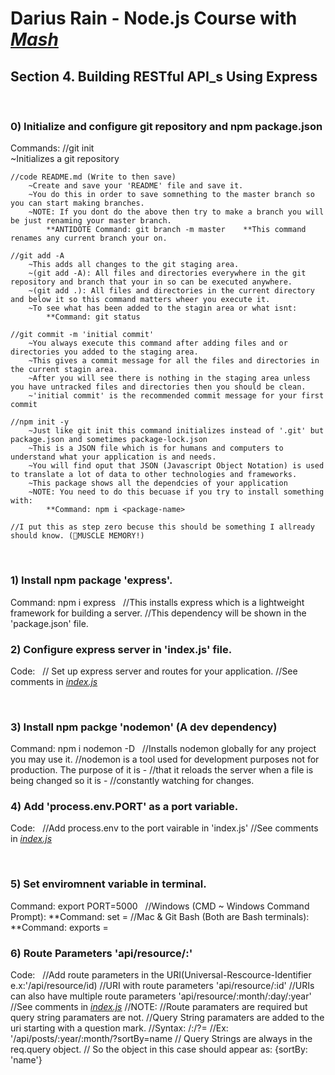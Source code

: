 # Darius Rain - Node.js Course with [_Mash_](https://www.youtube.com/user/programmingwithmosh) 
## Section 4. Building RESTful API_s Using Express
&nbsp;
### 0) Initialize and configure git repository and npm package.json
Commands: 
    //git init     
        ~Initializes a git repository
    
    //code README.md (Write to then save) 
        ~Create and save your 'README' file and save it.
        ~You do this in order to save somnething to the master branch so you can start making branches.
        ~NOTE: If you dont do the above then try to make a branch you will be just renaming your master branch.
            **ANTIDOTE Command: git branch -m master    **This command renames any current branch your on.

    //git add -A
        ~This adds all changes to the git staging area. 
        ~(git add -A): All files and directories everywhere in the git repository and branch that your in so can be executed anywhere.
        ~(git add .): All files and directories in the current directory and below it so this command matters wheer you execute it.
        ~To see what has been added to the stagin area or what isnt: 
            **Command: git status

    //git commit -m 'initial commit'
        ~You always execute this command after adding files and or directories you added to the staging area.
        ~This gives a commit message for all the files and directories in the current stagin area.
        ~After you will see there is nothing in the staging area unless you have untracked files and directories then you should be clean. 
        ~'initial commit' is the recommended commit message for your first commit

    //npm init -y
        ~Just like git init this command initializes instead of '.git' but package.json and sometimes package-lock.json
        ~This is a JSON file which is for humans and computers to understand what your application is and needs.
        ~You will find oput that JSON (Javascript Object Notation) is used to translate a lot of data to other technologies and frameworks.
        ~This package shows all the dependcies of your application
        ~NOTE: You need to do this becuase if you try to install something with:
            **Command: npm i <package-name> 

    //I put this as step zero becuse this should be something I allready should know. (💪MUSCLE MEMORY!)

&nbsp;
### 1) Install npm package 'express'.
Command: npm i express
    &nbsp;
    //This installs express which is a lightweight framework for building a server.
    //This dependency will be shown in the 'package.json' file.
&nbsp;

### 2) Configure express server in 'index.js' file. 

Code: 
&nbsp;
     // Set up express server and routes for your application. 
    //See comments in [_index.js_](https://github.com/DariusRain/nodejs-course/blob/4-2-create-server-routes-14-45/index.js)

&nbsp;

### 3) Install npm packge 'nodemon' (A dev dependency)
Command: npm i nodemon -D
    &nbsp;
    //Installs nodemon globally for any project you may use it.
    //nodemon is a tool used for development purposes not for production. The purpose of it is -
    //that it reloads the server when a file is being changed so it is - 
    //constantly watching for changes. 
&nbsp;


### 4) Add 'process.env.PORT' as a port variable.  
Code:
&nbsp;
    //Add process.env to the port vairable in 'index.js'
    //See comments in [_index.js_](https://github.com/DariusRain/nodejs-course/blob/4-4-add-code-for-enviroment-varible-18-46/index.js)

&nbsp;

### 5) Set enviromnent variable in terminal.

Command: export PORT=5000
&nbsp;
    //Windows (CMD ~ Windows Command Prompt): 
        **Command: set <variable-name> = <value> 
    //Mac & Git Bash (Both are Bash terminals):
        **Command: exports <variable-name> = <value>
&nbsp;

### 6) Route Parameters 'api/resource/:<route-paramater>'
Code:
&nbsp;
    //Add route parameters in the URI(Universal-Rescource-Identifier e.x:'/api/resource/id)
    //URI with route parameters 'api/resource/:id'
    //URIs can also have multiple route parameters 'api/resource/:month/:day/:year'
    //See comments in [_index.js_](https://github.com/DariusRain/nodejs-course/blob/4-6-route-paramaters-23-09/index.js) 
    //NOTE:
        //Route paramaters are required but query string paramaters are not. 
        //Query String paramaters are added to the uri starting with a question mark.
        //Syntax: <required-uri>/:<required-route-parameter>/?<optional-querystring-paramater-key>=<optional-querystring-paramater-value>
        //Ex: '/api/posts/:year/:month/?sortBy=name
        // Query Strings are always in the req.query object.
        // So the object in this case should appear as: {sortBy: 'name'} 












